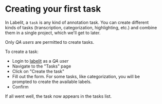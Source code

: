 # Creating your first task

In Labelit, a `task` is any kind of annotation task. You can create different kinds of tasks (transcription, categorization,
highlighting, etc.) and combine them in a single project, which we'll get to later.

Only *QA users* are permitted to create tasks.

To create a task:

* Login to [labelit](http://localhost:8080/) as a *QA user*
* Navigate to the "Tasks" page
* Click on "Create the task"
* Fill out the form. For some tasks, like categorization, you will be prompted to create the available
labels.
* Confirm

If all went well, the task now appears in the tasks list.
